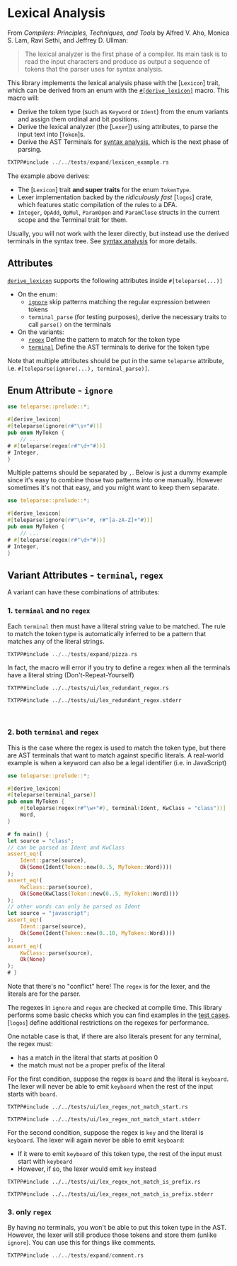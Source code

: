 # Lexical Analysis
From _Compilers: Principles, Techniques, and Tools_ by Alfred V. Aho, Monica S. Lam, Ravi Sethi, and Jeffrey D. Ullman:
> The lexical analyzer is the first phase of a compiler. Its main task is to read
> the input characters and produce as output a sequence of tokens that the parser
> uses for syntax analysis.

This library implements the lexical analysis phase with the [`Lexicon`] trait,
which can be derived from an enum with the [`#[derive_lexicon]`](crate::derive_lexicon)
macro. This macro will:
- Derive the token type (such as `Keyword` or `Ident`) from the enum variants and assign them ordinal and bit positions.
- Derive the lexical analyzer (the [`Lexer`]) using attributes, to parse the input text into [`Token`]s.
- Derive the AST Terminals for [syntax analysis](crate::syntax), which is the next phase of parsing.

```rust
TXTPP#include ../../tests/expand/lexicon_example.rs
```

The example above derives:
- The [`Lexicon`] trait **and super traits** for the enum `TokenType`.
- Lexer implementation backed by the *ridiculously fast* [`logos`] crate, which features static compilation of the rules to a DFA.
- `Integer`, `OpAdd`, `OpMul`, `ParamOpen` and `ParamClose` structs in the current scope
  and the Terminal trait for them.

Usually, you will not work with the lexer directly, but instead use the derived terminals
in the syntax tree. See [syntax analysis](crate::syntax) for more details.

## Attributes
[`derive_lexicon`](crate::derive_lexicon) supports the following attributes inside `#[teleparse(...)]`
- On the enum:
  - [`ignore`](#enum-attribute---ignore) skip patterns matching the regular expression between tokens
  - `terminal_parse` (for testing purposes), derive the necessary traits to call `parse()` on the terminals
- On the variants:
  - [`regex`](#variant-attributes---terminal-regex) Define the pattern to match for the token type
  - [`terminal`](#variant-attributes---terminal-regex) Define the AST terminals to derive for the token type

<div class="warning">

Note that multiple attributes should be put in the same `teleparse` attribute, i.e. `#[teleparse(ignore(...), terminal_parse)]`.

</div>

## Enum Attribute - `ignore`
```rust
use teleparse::prelude::*;

#[derive_lexicon]
#[teleparse(ignore(r#"\s+"#))]
pub enum MyToken {
    // ...
# #[teleparse(regex(r#"\d+"#))]
# Integer,
}
 ```

Multiple patterns should be separated by `,`.
Below is just a dummy example since it's easy to combine those two patterns into one manually.
However sometimes it's not that easy, and you might want to keep them separate.
```rust
use teleparse::prelude::*;

#[derive_lexicon]
#[teleparse(ignore(r#"\s+"#, r#"[a-zA-Z]+"#))]
pub enum MyToken {
    // ...
# #[teleparse(regex(r#"\d+"#))]
# Integer,
}
 ```

## Variant Attributes - `terminal`, `regex`

A variant can have these combinations of attributes:
### 1. `terminal` and no `regex`

Each `terminal` then must have a literal string value to be matched. The rule to match the token type
is automatically inferred to be a pattern that matches any of the literal strings.
```rust
TXTPP#include ../../tests/expand/pizza.rs
```
In fact, the macro will error if you try to define a regex when all the terminals have a literal string (Don't-Repeat-Yourself)
```compile_fail
TXTPP#include ../../tests/ui/lex_redundant_regex.rs
```
```console
TXTPP#include ../../tests/ui/lex_redundant_regex.stderr
```

<br>

### 2. both `terminal` and `regex`

This is the case where the regex is used to match the token type,
but there are AST terminals that want to match against specific literals.
A real-world example is when a keyword can also be a legal identifier (i.e. in JavaScript)
```rust
use teleparse::prelude::*;

#[derive_lexicon]
#[teleparse(terminal_parse)]
pub enum MyToken {
    #[teleparse(regex(r#"\w+"#), terminal(Ident, KwClass = "class"))]
    Word,
}

# fn main() {
let source = "class";
// can be parsed as Ident and KwClass
assert_eq!(
    Ident::parse(source),
    Ok(Some(Ident(Token::new(0..5, MyToken::Word))))
);
assert_eq!(
    KwClass::parse(source),
    Ok(Some(KwClass(Token::new(0..5, MyToken::Word))))
);
// other words can only be parsed as Ident
let source = "javascript";
assert_eq!(
    Ident::parse(source),
    Ok(Some(Ident(Token::new(0..10, MyToken::Word))))
);
assert_eq!(
    KwClass::parse(source),
    Ok(None)
);
# }
```

<div class="warning">

Note that there's no "conflict" here! The `regex` is for the lexer,
and the literals are for the parser.

</div>

The regexes in `ignore` and `regex` are checked at compile time.
This library performs some basic checks which you can find examples in
the [test cases](https://github.com/Pistonite/teleparse/tree/main/tests/ui).
[`logos`] define additional restrictions on the regexes for performance.

One notable case is that, if there are also literals present for any terminal,
the regex must:
- has a match in the literal that starts at position 0
- the match must not be a proper prefix of the literal

For the first condition, suppose the regex is `board` and the literal is `keyboard`.
The lexer will never be able to emit `keyboard` when the rest of the input
starts with `board`.
```compile_fail
TXTPP#include ../../tests/ui/lex_regex_not_match_start.rs
```
```console
TXTPP#include ../../tests/ui/lex_regex_not_match_start.stderr
```

For the second condition, suppose the regex is `key` and the literal is `keyboard`.
The lexer will again never be able to emit `keyboard`:
- If it were to emit `keyboard` of this token type, the rest of the input must start with `keyboard`
- However, if so, the lexer would emit `key` instead

```compile_fail
TXTPP#include ../../tests/ui/lex_regex_not_match_is_prefix.rs
```
```console
TXTPP#include ../../tests/ui/lex_regex_not_match_is_prefix.stderr
```

### 3. only `regex`

By having no terminals, you won't be able to put this token type in the AST.
However, the lexer will still produce those tokens and store them (unlike `ignore`).
You can use this for things like comments.

```rust
TXTPP#include ../../tests/expand/comment.rs
```

